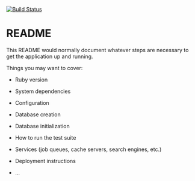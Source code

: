 [![Build Status](https://travis-ci.org/vforvad/mkdev_full_stack_server.svg?branch=master)](https://travis-ci.org/vforvad/mkdev_full_stack_server)

# README

This README would normally document whatever steps are necessary to get the
application up and running.

Things you may want to cover:

* Ruby version

* System dependencies

* Configuration

* Database creation

* Database initialization

* How to run the test suite

* Services (job queues, cache servers, search engines, etc.)

* Deployment instructions

* ...

